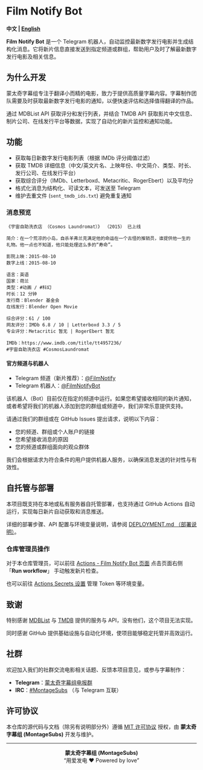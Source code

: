 # Film Notify Bot

**中文 | [English](./README.en.md)**

**Film Notify Bot** 是一个 Telegram 机器人，自动监控最新数字发行电影并生成结构化消息。它将新片信息直接发送到指定频道或群组，帮助用户及时了解最新数字发行电影及相关信息。

## 为什么开发

蒙太奇字幕组专注于翻译小而精的电影，致力于提供高质量字幕内容。字幕制作团队需要及时获取最新数字发行电影的通知，以便快速评估和选择值得翻译的作品。

通过 MDBList API 获取评分和发行列表，并结合 TMDB API 获取影片中文信息、制片公司、在线发行平台等数据，实现了自动化的新片监控和通知功能。

## 功能

- 获取每日新数字发行电影列表（根据 IMDb 评分阈值过滤）  
- 获取 TMDB 详细信息（中文/英文片名、上映年份、中文简介、类型、时长、发行公司、在线发行平台）  
- 获取综合评分（IMDb、Letterboxd、Metacritic、RogerEbert）以及平均分  
- 格式化消息为结构化、可读文本，可发送至 Telegram  
- 维护去重文件 (`sent_tmdb_ids.txt`) 避免重复通知

### 消息预览

```text
《宇宙自助洗衣店 （Cosmos Laundromat）》 （2015） 已上线

简介：在一个荒凉的小岛，自杀羊弗兰克满足他的命运在一个古怪的推销员，谁提供他一生的
礼物。他一点也不知道，他只能处理这么多的“寿命”。

影院上映：2015-08-10
数字上线：2015-08-10

语言：英语
国家：荷兰
类型：#动画 / #科幻
时长：12 分钟
发行商：Blender 基金会
在线发行：Blender Open Movie

综合评分：61 / 100
网友评分：IMDb 6.8 / 10 | Letterboxd 3.3 / 5
专业评分：Metacritic 暂无 | RogerEbert 暂无

IMDb：https://www.imdb.com/title/tt4957236/
#宇宙自助洗衣店 #CosmosLaundromat
```

#### 官方频道与机器人

- Telegram 频道（新片推荐）：[@FilmNotify](https://t.me/+3drwnBP0yjszMmNh)  
- Telegram 机器人：[@FilmNotifyBot](https://t.me/FilmNotifyBot)

该机器人（Bot）目前仅在指定的频道中运行。如果您希望接收相同的新片通知，或者希望将我们的机器人添加到您的群组或频道中，我们非常乐意提供支持。

请通过我们的群组或在 GitHub Issues 提出请求，说明以下内容：  
- 您的频道、群组或个人账户的链接  
- 您希望接收消息的原因  
- 您的频道或群组面向的观众群体

我们会根据请求为符合条件的用户提供机器人服务，以确保消息发送的针对性与有效性。

## 自托管与部署

本项目既支持在本地或私有服务器自托管部署，也支持通过 GitHub Actions 自动运行，实现每日新片自动获取和消息推送。

详细的部署步骤、API 配置与环境变量说明，请参阅 [DEPLOYMENT.md （部署说明）](./DEPLOYMENT.md)。

### 仓库管理员操作
对于本仓库管理员，可以前往 [Actions - Film Notify Bot 页面](https://github.com/MontageSubs/film-notify-bot/actions/workflows/film_notify_bot.yml) 点击页面右侧 「**Run workflow**」 手动触发新片检查。

也可以前往 [Actions Secrets 设置](https://github.com/MontageSubs/film-notify-bot/settings/secrets/actions) 管理 Token 等环境变量。


## 致谢

特别感谢 [MDBList](https://mdblist.com/) 与 [TMDB](https://www.themoviedb.org/) 提供的服务与 API，没有他们，这个项目无法实现。

同时感谢 GitHub 提供基础设施与自动化环境，使项目能够稳定托管并高效运行。

## 社群

欢迎加入我们的社群交流电影相关话题、反馈本项目意见，或参与字幕制作：  
- **Telegram**：[蒙太奇字幕组电报群](https://t.me/+HCWwtDjbTBNlM2M5)  
- **IRC**：[#MontageSubs](https://web.libera.chat/#MontageSubs) （与 Telegram 互联）

## 许可协议

本仓库的源代码与文档（除另有说明部分外）遵循 [MIT 许可协议](./LICENSE) 授权，由 **蒙太奇字幕组 (MontageSubs)** 开发与维护。



---

<div align="center">

**蒙太奇字幕组 (MontageSubs)**  
“用爱发电 ❤️ Powered by love”

</div>
